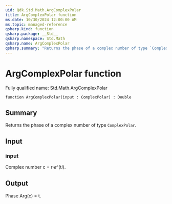 ```yaml
---
uid: Qdk.Std.Math.ArgComplexPolar
title: ArgComplexPolar function
ms.date: 10/30/2024 12:00:00 AM
ms.topic: managed-reference
qsharp.kind: function
qsharp.package: __Std__
qsharp.namespace: Std.Math
qsharp.name: ArgComplexPolar
qsharp.summary: "Returns the phase of a complex number of type `ComplexPolar`."
---
```


# ArgComplexPolar function

Fully qualified name: Std.Math.ArgComplexPolar

```qsharp
function ArgComplexPolar(input : ComplexPolar) : Double
```

## Summary
Returns the phase of a complex number of type `ComplexPolar`.

## Input
### input
Complex number c = r⋅𝑒^(t𝑖).

## Output
Phase Arg(c) = t.
